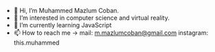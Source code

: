 - 👋 Hi, I’m Muhammed Mazlum Coban.
- 👀 I’m interested in computer science and virtual reality.
- 🌱 I’m currently learning JavaScript
- 📫 How to reach me -> mail: m.mazlumcoban@gmail.com instagram: this.muhammed

<!---
muhammedmcoban/muhammedmcoban is a ✨ special ✨ repository because its `README.md` (this file) appears on your GitHub profile.
You can click the Preview link to take a look at your changes.
--->
